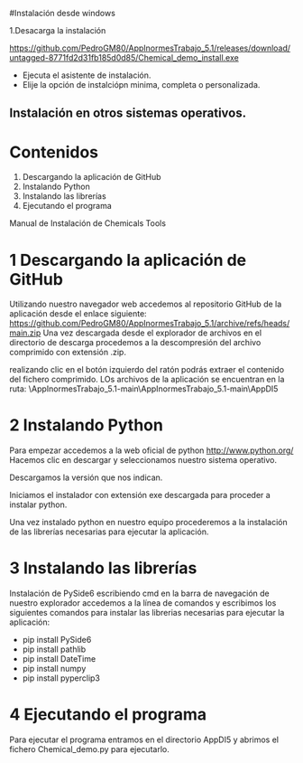 
#Instalación desde windows

1.Desacarga la instalación 

https://github.com/PedroGM80/AppInormesTrabajo_5.1/releases/download/untagged-8771fd2d31fb185d0d85/Chemical_demo_install.exe

- Ejecuta el asistente de instalación.
- Elije la opción de instalciópn minima, completa o personalizada.

## Instalación en otros sistemas operativos.

# Contenidos
1. Descargando la aplicación de GitHub
2. Instalando Python
3. Instalando las librerías
4. Ejecutando el programa

Manual de Instalación de  Chemicals Tools




# 1 Descargando la aplicación de GitHub
Utilizando nuestro navegador web accedemos al repositorio GitHub de la aplicación desde el enlace siguiente: https://github.com/PedroGM80/AppInormesTrabajo_5.1/archive/refs/heads/main.zip
Una vez descargada desde el explorador de archivos en el directorio de descarga procedemos a la descompresión del archivo comprimido con extensión .zip.

realizando clic en el botón izquierdo del ratón podrás extraer el contenido del fichero comprimido.
LOs archivos de la aplicación se encuentran en la ruta: \AppInormesTrabajo_5.1-main\AppInormesTrabajo_5.1-main\AppDI5


# 2 Instalando Python
Para empezar accedemos a la web  oficial de python http://www.python.org/ 
Hacemos clic en descargar y seleccionamos nuestro sistema operativo.

Descargamos la versión que nos indican.

Iniciamos el instalador con extensión exe descargada para proceder a instalar python.

Una vez instalado python en nuestro equipo procederemos a la instalación de las librerías necesarias para ejecutar la aplicación.

# 3 Instalando las librerías
Instalación de PySide6 escribiendo cmd en la barra de navegación de nuestro explorador accedemos a la línea de comandos y escribimos los siguientes comandos para instalar las librerias necesarias para ejecutar la aplicación:

- pip install PySide6
- pip install pathlib
- pip install DateTime
- pip install numpy
- pip install pyperclip3





# 4 Ejecutando el programa
Para ejecutar el programa entramos en el directorio	AppDI5 y abrimos el fichero Chemical_demo.py  para ejecutarlo. 
